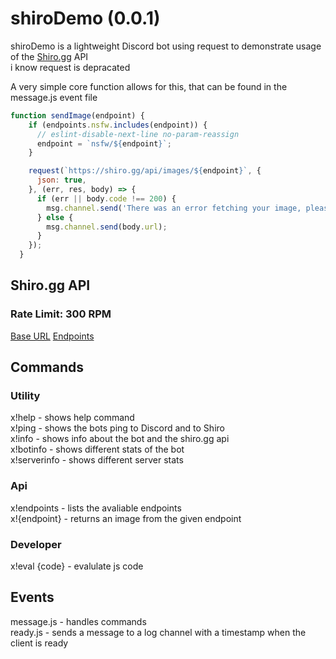 # shiroDemo (0.0.1)
shiroDemo is a lightweight Discord bot using request to demonstrate usage of the [Shiro.gg](https://shirogg/api.endpoints) API  
i know request is depracated  

A very simple core function allows for this, that can be found in the message.js event file

```js
function sendImage(endpoint) {
    if (endpoints.nsfw.includes(endpoint)) {
      // eslint-disable-next-line no-param-reassign
      endpoint = `nsfw/${endpoint}`;
    }

    request(`https://shiro.gg/api/images/${endpoint}`, {
      json: true,
    }, (err, res, body) => {
      if (err || body.code !== 200) {
        msg.channel.send('There was an error fetching your image, please try again later.');
      } else {
        msg.channel.send(body.url);
      }
    });
  }
```
## Shiro.gg API

### Rate Limit: 300 RPM
[Base URL](https://shiro.gg/api)
[Endpoints](https://shiro.gg/api/endpoints)
  
## Commands   
  
### Utility  
x!help - shows help command   
x!ping - shows the bots ping to Discord and to Shiro  
x!info - shows info about the bot and the shiro.gg api  
x!botinfo - shows different stats of the bot  
x!serverinfo - shows different server stats  

### Api  
x!endpoints - lists the avaliable endpoints  
x!{endpoint} - returns an image from the given endpoint
   
### Developer  
x!eval {code} - evalulate js code  
    
## Events  
 
 message.js - handles commands  
 ready.js - sends a message to a log channel with a timestamp when the client is ready  
